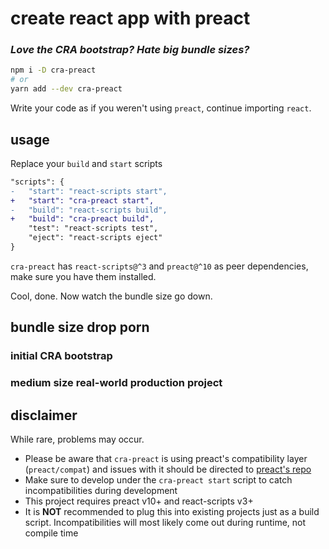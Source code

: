 # create react app with preact

### _Love the CRA bootstrap? Hate big bundle sizes?_

```sh
npm i -D cra-preact
# or
yarn add --dev cra-preact
```

Write your code as if you weren't using `preact`, continue importing `react`.

## usage

Replace your `build` and `start` scripts

```diff
"scripts": {
-	"start": "react-scripts start",
+	"start": "cra-preact start",
-	"build": "react-scripts build",
+	"build": "cra-preact build",
    "test": "react-scripts test",
    "eject": "react-scripts eject"
}
```

`cra-preact` has `react-scripts@^3` and `preact@^10` as peer dependencies, make sure you have them installed.

Cool, done. Now watch the bundle size go down.

## bundle size drop porn

### initial CRA bootstrap

### medium size real-world production project

## disclaimer

While rare, problems may occur.

- Please be aware that `cra-preact` is using preact's compatibility layer (`preact/compat`) and issues with it should be directed to [preact's repo](https://github.com/preactjs/preact/issues)
- Make sure to develop under the `cra-preact start` script to catch incompatibilities during development
- This project requires preact v10+ and react-scripts v3+
- It is **NOT** recommended to plug this into existing projects just as a build script. Incompatibilities will most likely come out during runtime, not compile time
